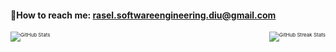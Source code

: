 #### 📨How to reach me: rasel.softwareengineering.diu@gmail.com 


<div style="display:flex; flex-direction: row; justify-content: space-between; font-size: 0.5rem;">
    <div>
        <img src="https://github-readme-stats.vercel.app/api?username=Rasel-swe&theme=radical&hide_border=true&include_all_commits=false&count_private=false" alt="GitHub Stats" />
    </div>
    <div>
        <img src="https://github-readme-streak-stats.herokuapp.com/?user=Rasel-swe&theme=radical&hide_border=true" alt="GitHub Streak Stats" />
    </div>
</div>






